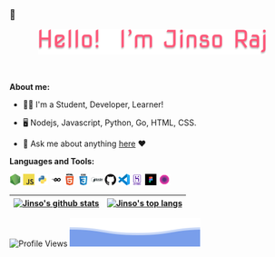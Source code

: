 ### 👋
<p align="center"><a href="https://anuraghazra.github.io"><img width="80%" src="./assets/jr-name-banner.png" /></a></p>
<br />


**About me:**

- 👨‍🎓 I'm a Student, Developer, Learner!

- 🖥 Nodejs, Javascript, Python, Go, HTML, CSS.

- 💬 Ask me about anything [here](https://t.me/JinsoRaj) ❤️


<!-- <a href="https://jinsoraj.tk"><img src="https://github-stats-alpha.vercel.app/api/?username=JinsoRaj&cc=000&tc=fff&ic=fff" alt="Jinso Raj"></a> -->

**Languages and Tools:**

<code><img height="20" src="https://raw.githubusercontent.com/github/explore/80688e429a7d4ef2fca1e82350fe8e3517d3494d/topics/nodejs/nodejs.png"></code>
<code><img height="20" src="https://raw.githubusercontent.com/github/explore/80688e429a7d4ef2fca1e82350fe8e3517d3494d/topics/javascript/javascript.png"></code>
<code><img height="20" src="https://raw.githubusercontent.com/github/explore/80688e429a7d4ef2fca1e82350fe8e3517d3494d/topics/python/python.png"></code>
<code><img height="20" src="https://raw.githubusercontent.com/github/explore/80688e429a7d4ef2fca1e82350fe8e3517d3494d/topics/go/go.png"></code>
<code><img height="20" src="https://raw.githubusercontent.com/github/explore/80688e429a7d4ef2fca1e82350fe8e3517d3494d/topics/html/html.png"></code>
<code><img height="20" src="https://raw.githubusercontent.com/github/explore/80688e429a7d4ef2fca1e82350fe8e3517d3494d/topics/css/css.png"></code>
<code><img height="20" src="https://raw.githubusercontent.com/github/explore/80688e429a7d4ef2fca1e82350fe8e3517d3494d/topics/bash/bash.png"></code>
<code><img height="20" src="https://raw.githubusercontent.com/github/explore/78df643247d429f6cc873026c0622819ad797942/topics/github/github.png"></code>
<code><img height="20" src="https://raw.githubusercontent.com/github/explore/bbd48b997e8d0bef63f676eca4da5e1f76487b56/topics/visual-studio-code/visual-studio-code.png"></code>
<code><img height="20" src="https://raw.githubusercontent.com/github/explore/cb661bc288627f05a5ac4187b00495fd8048c9fa/topics/heroku/heroku.png"></code>
<code><img height="20" src="https://raw.githubusercontent.com/github/explore/05d0f0dfceafd861bdf2b53559399dae7b2e2d8b/topics/figma/figma.png"></code>
<code><img height="20" src="https://raw.githubusercontent.com/github/explore/17820af0c3bdcd4d2e5cae55d34ad1932c5f2d3f/topics/deta/deta.png"></code>
 

| <a href="https://github.com/JinsoRaj"><img align="center" src="https://github-readme-stats.vercel.app/api?username=jinsoraj&show_icons=true&include_all_commits=true&theme=buefy&hide_border=true" alt="Jinso's github stats" /></a> | <a href="https://github.com/anuraghazra/github-readme-stats"><img align="center" src="https://github-readme-stats.vercel.app/api/top-langs/?username=jinsoraj&layout=compact&theme=buefy&hide_border=true" alt="Jinso's top langs"/></a> |
| ------------- | ------------- |
 
![Profile Views](https://hits.seeyoufarm.com/api/count/incr/badge.svg?url=https://github.com/JinsoRaj/&title=Profile%20Views)
![Jinso Raj](https://raw.githubusercontent.com/JinsoRaj/JinsoRaj/main/assets/jr-bottom-banner.svg)